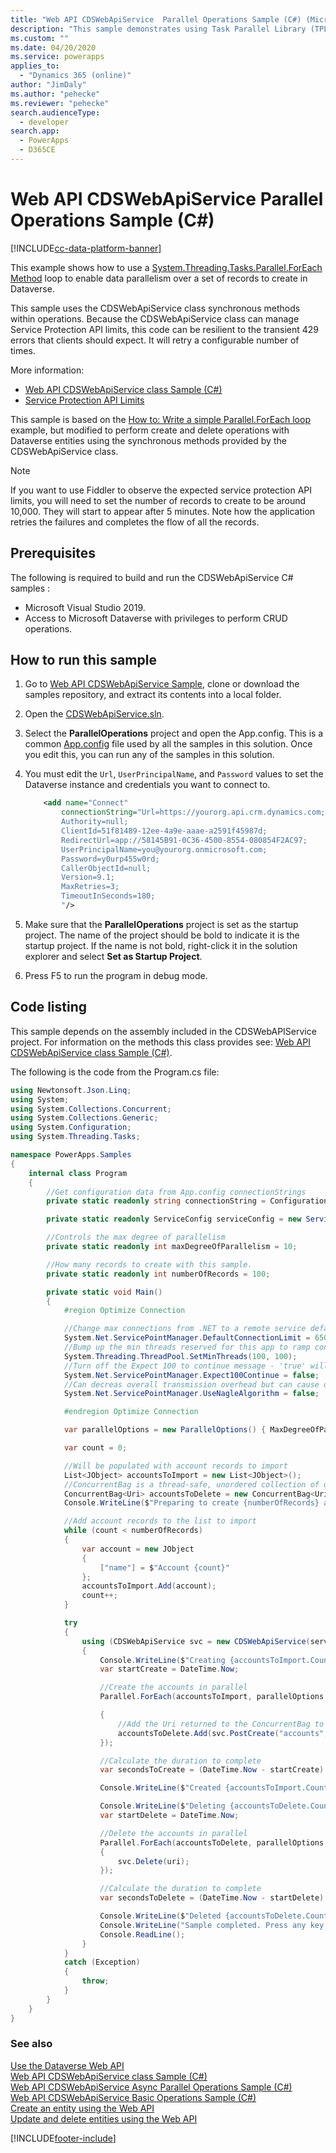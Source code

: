 ```yaml
---
title: "Web API CDSWebApiService  Parallel Operations Sample (C#) (Microsoft Dataverse)| Microsoft Docs"
description: "This sample demonstrates using Task Parallel Library (TPL) with synchronous requests."
ms.custom: ""
ms.date: 04/20/2020
ms.service: powerapps
applies_to: 
  - "Dynamics 365 (online)"
author: "JimDaly"
ms.author: "pehecke"
ms.reviewer: "pehecke"
search.audienceType: 
  - developer
search.app: 
  - PowerApps
  - D365CE
---
```

# Web API CDSWebApiService Parallel Operations Sample (C#)

[!INCLUDE[cc-data-platform-banner](../../../../includes/cc-data-platform-banner.md)]

This example shows how to use a [System.Threading.Tasks.Parallel.ForEach Method](/dotnet/api/system.threading.tasks.parallel.foreach) loop to enable data parallelism over a set of records to create in Dataverse.

This sample uses the CDSWebApiService class synchronous methods within operations. Because the CDSWebApiService class can manage Service Protection API limits, this code can be resilient to the transient 429 errors that clients should expect. It will retry a configurable number of times. 

More information:

- [Web API CDSWebApiService class Sample (C#)](cdswebapiservice.md)
- [Service Protection API Limits](../../api-limits.md)

This sample is based on the [How to: Write a simple Parallel.ForEach loop](/dotnet/standard/parallel-programming/how-to-write-a-simple-parallel-foreach-loop) example, but modified to perform create and delete operations with Dataverse entities using the synchronous methods provided by the CDSWebApiService class.

> [!NOTE]
> If you want to use Fiddler to observe the expected service protection API limits, you will need to set the number of records to create to be around 10,000. They will start to appear after 5 minutes. Note how the application retries the failures and completes the flow of all the records.

## Prerequisites

The following is required to build and run the CDSWebApiService C# samples :

- Microsoft Visual Studio 2019. 
- Access to Microsoft Dataverse with privileges to perform CRUD operations.
  
<a name="bkmk_runSample"></a>
  
## How to run this sample

1. Go to [Web API CDSWebApiService Sample](https://github.com/microsoft/PowerApps-Samples/tree/master/cds/webapi/C%23/CDSWebApiService), clone or download the samples repository, and extract its contents into a local folder.

1. Open the [CDSWebApiService.sln](https://github.com/microsoft/PowerApps-Samples/blob/master/cds/webapi/C%23/CDSWebApiService/CDSWebApiService.sln).

1. Select the **ParallelOperations** project and open the App.config. This is a common [App.config](https://github.com/microsoft/PowerApps-Samples/blob/master/cds/webapi/C%23/CDSWebApiService/App.config) file used by all the samples in this solution. Once you edit this, you can run any of the samples in this solution.

1. You must edit the `Url`, `UserPrincipalName`, and `Password` values to set the Dataverse instance and credentials you want to connect to.

    ```xml
        <add name="Connect"
            connectionString="Url=https://yourorg.api.crm.dynamics.com;
            Authority=null;
            ClientId=51f81489-12ee-4a9e-aaae-a2591f45987d;
            RedirectUrl=app://58145B91-0C36-4500-8554-080854F2AC97;
            UserPrincipalName=you@yourorg.onmicrosoft.com;
            Password=y0urp455w0rd;
            CallerObjectId=null;
            Version=9.1;
            MaxRetries=3;
            TimeoutInSeconds=180;
            "/>
    ```

1. Make sure that the **ParallelOperations** project is set as the startup project. The name of the project should be bold to indicate it is the startup project. If the name is not bold, right-click it in the solution explorer and select **Set as Startup Project**.

1. Press F5 to run the program in debug mode.

## Code listing

This sample depends on the assembly included in the CDSWebAPIService project. For information on the methods this class provides see: [Web API CDSWebApiService class Sample (C#)](cdswebapiservice.md).

The following is the code from the Program.cs file:

```csharp
using Newtonsoft.Json.Linq;
using System;
using System.Collections.Concurrent;
using System.Collections.Generic;
using System.Configuration;
using System.Threading.Tasks;

namespace PowerApps.Samples
{
    internal class Program
    {
        //Get configuration data from App.config connectionStrings
        private static readonly string connectionString = ConfigurationManager.ConnectionStrings["Connect"].ConnectionString;

        private static readonly ServiceConfig serviceConfig = new ServiceConfig(connectionString);

        //Controls the max degree of parallelism
        private static readonly int maxDegreeOfParallelism = 10;

        //How many records to create with this sample.
        private static readonly int numberOfRecords = 100;

        private static void Main()
        {
            #region Optimize Connection

            //Change max connections from .NET to a remote service default: 2
            System.Net.ServicePointManager.DefaultConnectionLimit = 65000;
            //Bump up the min threads reserved for this app to ramp connections faster - minWorkerThreads defaults to 4, minIOCP defaults to 4
            System.Threading.ThreadPool.SetMinThreads(100, 100);
            //Turn off the Expect 100 to continue message - 'true' will cause the caller to wait until it round-trip confirms a connection to the server
            System.Net.ServicePointManager.Expect100Continue = false;
            //Can decreas overall transmission overhead but can cause delay in data packet arrival
            System.Net.ServicePointManager.UseNagleAlgorithm = false;

            #endregion Optimize Connection

            var parallelOptions = new ParallelOptions() { MaxDegreeOfParallelism = maxDegreeOfParallelism };

            var count = 0;

            //Will be populated with account records to import
            List<JObject> accountsToImport = new List<JObject>();
            //ConcurrentBag is a thread-safe, unordered collection of objects.
            ConcurrentBag<Uri> accountsToDelete = new ConcurrentBag<Uri>();
            Console.WriteLine($"Preparing to create {numberOfRecords} acccount records using Web API.");

            //Add account records to the list to import
            while (count < numberOfRecords)
            {
                var account = new JObject
                {
                    ["name"] = $"Account {count}"
                };
                accountsToImport.Add(account);
                count++;
            }

            try
            {
                using (CDSWebApiService svc = new CDSWebApiService(serviceConfig))
                {
                    Console.WriteLine($"Creating {accountsToImport.Count} accounts");
                    var startCreate = DateTime.Now;

                    //Create the accounts in parallel
                    Parallel.ForEach(accountsToImport, parallelOptions, (account) =>

                    {
                        //Add the Uri returned to the ConcurrentBag to delete later
                        accountsToDelete.Add(svc.PostCreate("accounts", account));
                    });

                    //Calculate the duration to complete
                    var secondsToCreate = (DateTime.Now - startCreate).TotalSeconds;

                    Console.WriteLine($"Created {accountsToImport.Count} accounts in  {Math.Round(secondsToCreate)} seconds.");

                    Console.WriteLine($"Deleting {accountsToDelete.Count} accounts");
                    var startDelete = DateTime.Now;

                    //Delete the accounts in parallel
                    Parallel.ForEach(accountsToDelete, parallelOptions, (uri) =>
                    {
                        svc.Delete(uri);
                    });

                    //Calculate the duration to complete
                    var secondsToDelete = (DateTime.Now - startDelete).TotalSeconds;

                    Console.WriteLine($"Deleted {accountsToDelete.Count} accounts in {Math.Round(secondsToDelete)} seconds.");
                    Console.WriteLine("Sample completed. Press any key to exit.");
                    Console.ReadLine();
                }
            }
            catch (Exception)
            {
                throw;
            }
        }
    }
}
```

### See also

[Use the Dataverse Web API](../overview.md)<br />
[Web API CDSWebApiService class Sample (C#)](cdswebapiservice.md)<br />
[Web API CDSWebApiService Async Parallel Operations Sample (C#)](cdswebapiservice-async-parallel-operations.md)<br />
[Web API CDSWebApiService Basic Operations Sample (C#)](cdswebapiservice-basic-operations.md)<br />
[Create an entity using the Web API](../create-entity-web-api.md)<br />
[Update and delete entities using the Web API](../update-delete-entities-using-web-api.md)


[!INCLUDE[footer-include](../../../../includes/footer-banner.md)]